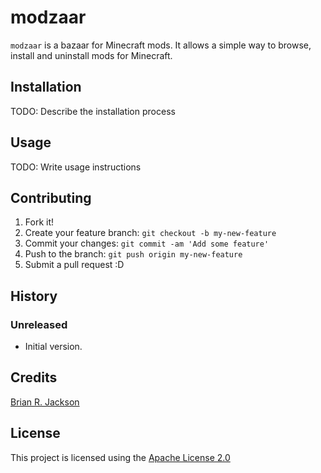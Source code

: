 # modzaar

`modzaar` is a bazaar for Minecraft mods. It allows a simple way to browse, install and uninstall mods for Minecraft.

## Installation

TODO: Describe the installation process

## Usage

TODO: Write usage instructions

## Contributing

1. Fork it!
2. Create your feature branch: `git checkout -b my-new-feature`
3. Commit your changes: `git commit -am 'Add some feature'`
4. Push to the branch: `git push origin my-new-feature`
5. Submit a pull request :D

## History

### Unreleased
* Initial version.

## Credits

[Brian R. Jackson](https://jaxzin.github.io)

## License

This project is licensed using the [Apache License 2.0](LICENSE.txt)